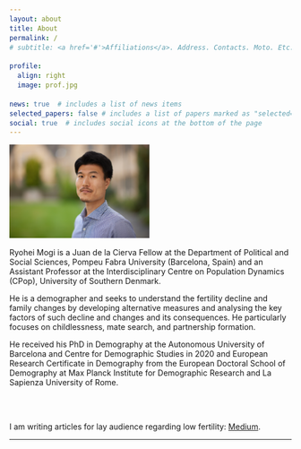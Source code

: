 ```yaml
---
layout: about
title: About
permalink: /
# subtitle: <a href='#'>Affiliations</a>. Address. Contacts. Moto. Etc.

profile:
  align: right
  image: prof.jpg

news: true  # includes a list of news items
selected_papers: false # includes a list of papers marked as "selected={true}"
social: true  # includes social icons at the bottom of the page
---
```


<img width = "250" alt = "profile" src = "/assets/img/prof_pic_Mogi.jpg">

Ryohei Mogi is a Juan de la Cierva Fellow at the Department of Political and Social Sciences, Pompeu Fabra University (Barcelona, Spain) and an Assistant Professor at the Interdisciplinary Centre on Population Dynamics (CPop), University of Southern Denmark.

He is a demographer and seeks to understand the fertility decline and family changes by developing alternative measures and analysing the key factors of such decline and changes and its consequences. He particularly focuses on childlessness, mate search, and partnership formation.

He received his PhD in Demography at the Autonomous University of Barcelona and Centre for Demographic Studies in 2020 and European Research Certificate in Demography from the European Doctoral School of Demography at Max Planck Institute for Demographic Research and La Sapienza University of Rome.

<br />
<br />

I am writing articles for lay audience regarding low fertility: [Medium](https://medium.com/@rmogi).

---

<br />
